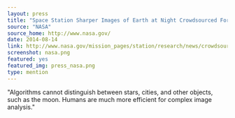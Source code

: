 ```yaml
---
layout: press
title: "Space Station Sharper Images of Earth at Night Crowdsourced For Science"
source: "NASA"
source_home: http://www.nasa.gov/
date: 2014-08-14
link: http://www.nasa.gov/mission_pages/station/research/news/crowdsourcing_night_images/#.U-0BuXMaEm8
screenshot: nasa.png
featured: yes
featured_img: press_nasa.png
type: mention
---
```


"Algorithms cannot distinguish between stars, cities, and other objects, such as the moon. Humans are much more efficient for complex image analysis."
